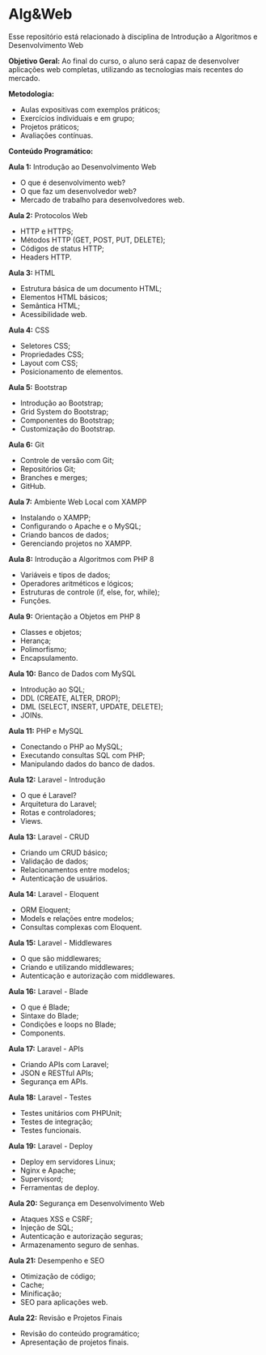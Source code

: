 # Alg&Web #

Esse repositório está relacionado à disciplina de Introdução a Algoritmos e Desenvolvimento Web

**Objetivo Geral:** 
Ao final do curso, o aluno será capaz de desenvolver aplicações web completas, utilizando as tecnologias mais recentes do mercado.

**Metodologia:**

* Aulas expositivas com exemplos práticos;
* Exercícios individuais e em grupo;
* Projetos práticos;
* Avaliações contínuas.

**Conteúdo Programático:**

**Aula 1:** Introdução ao Desenvolvimento Web

* O que é desenvolvimento web?
* O que faz um desenvolvedor web?
* Mercado de trabalho para desenvolvedores web.

**Aula 2:** Protocolos Web

* HTTP e HTTPS;
* Métodos HTTP (GET, POST, PUT, DELETE);
* Códigos de status HTTP;
* Headers HTTP.

**Aula 3:** HTML

* Estrutura básica de um documento HTML;
* Elementos HTML básicos;
* Semântica HTML;
* Acessibilidade web.

**Aula 4:** CSS

* Seletores CSS;
* Propriedades CSS;
* Layout com CSS;
* Posicionamento de elementos.

**Aula 5:** Bootstrap

* Introdução ao Bootstrap;
* Grid System do Bootstrap;
* Componentes do Bootstrap;
* Customização do Bootstrap.

**Aula 6:** Git

* Controle de versão com Git;
* Repositórios Git;
* Branches e merges;
* GitHub.

**Aula 7:** Ambiente Web Local com XAMPP

* Instalando o XAMPP;
* Configurando o Apache e o MySQL;
* Criando bancos de dados;
* Gerenciando projetos no XAMPP.

**Aula 8:** Introdução a Algoritmos com PHP 8

* Variáveis e tipos de dados;
* Operadores aritméticos e lógicos;
* Estruturas de controle (if, else, for, while);
* Funções.

**Aula 9:** Orientação a Objetos em PHP 8

* Classes e objetos;
* Herança;
* Polimorfismo;
* Encapsulamento.

**Aula 10:** Banco de Dados com MySQL

* Introdução ao SQL;
* DDL (CREATE, ALTER, DROP);
* DML (SELECT, INSERT, UPDATE, DELETE);
* JOINs.

**Aula 11:** PHP e MySQL

* Conectando o PHP ao MySQL;
* Executando consultas SQL com PHP;
* Manipulando dados do banco de dados.

**Aula 12:** Laravel - Introdução

* O que é Laravel?
* Arquitetura do Laravel;
* Rotas e controladores;
* Views.

**Aula 13:** Laravel - CRUD

* Criando um CRUD básico;
* Validação de dados;
* Relacionamentos entre modelos;
* Autenticação de usuários.

**Aula 14:** Laravel - Eloquent

* ORM Eloquent;
* Models e relações entre modelos;
* Consultas complexas com Eloquent.

**Aula 15:** Laravel - Middlewares

* O que são middlewares;
* Criando e utilizando middlewares;
* Autenticação e autorização com middlewares.

**Aula 16:** Laravel - Blade

* O que é Blade;
* Sintaxe do Blade;
* Condições e loops no Blade;
* Components.

**Aula 17:** Laravel - APIs

* Criando APIs com Laravel;
* JSON e RESTful APIs;
* Segurança em APIs.

**Aula 18:** Laravel - Testes

* Testes unitários com PHPUnit;
* Testes de integração;
* Testes funcionais.

**Aula 19:** Laravel - Deploy

* Deploy em servidores Linux;
* Nginx e Apache;
* Supervisord;
* Ferramentas de deploy.

**Aula 20:** Segurança em Desenvolvimento Web

* Ataques XSS e CSRF;
* Injeção de SQL;
* Autenticação e autorização seguras;
* Armazenamento seguro de senhas.

**Aula 21:** Desempenho e SEO

* Otimização de código;
* Cache;
* Minificação;
* SEO para aplicações web.

**Aula 22:** Revisão e Projetos Finais

* Revisão do conteúdo programático;
* Apresentação de projetos finais.